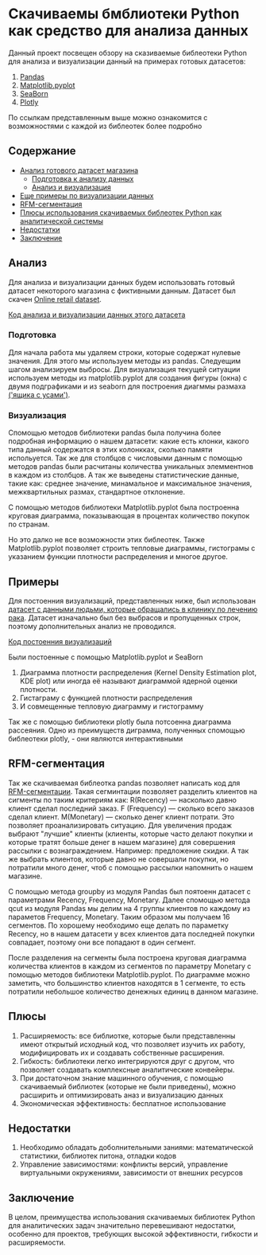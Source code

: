 # Скачиваемы бмблиотеки Python как средство для анализа данных

Данный проект посвещен обзору на сказиваемые библеотеки Python для анализа и визуализации данный на примерах готовых датасетов: 

1. [Pandas](https://habr.com/ru/companies/ruvds/articles/494720/)
2. [Matplotlib.pyplot](https://habr.com/ru/articles/468295/)
3. [SeaBorn](https://habr.com/ru/companies/otus/articles/540526/)
4. [Plotly](https://habr.com/ru/articles/502958/) 

По ссылкам представленным выше можно ознакомится с возможностями с каждой из библеотек более подробно 

## Содержание 

- [Анализ готового датасет магазина](#Анализ)
    - [Подготовка к анализу данных](#Подготовка)
    - [Анализ и визуализация](#Визуализация)
- [Еще примеры по визуализации данных](#Примеры)
- [RFM-сегментация](#RFM-сегментация)
- [Плюсы использования скачиваемых библеотек Python как аналитической системы](#Плюсы)
- [Недостатки](#Недостатки)
- [Заключение](#Заключение)
	
## Анализ

Для анализа и визуализации данных будем использовать готовый датасет некоторого магазина с фиктивными данным. Датасет был скачен [Online retail dataset](https://datasetsearch.research.google.com/search?src=0&query=online%20retail&docid=L2cvMTF0c2g3YzlscA%3D%3D).

[Код анализа и визуализации данных этого датасета](https://github.com/filentati/Downloadable-Python-libraries-as-an-analytical-system/blob/main/data_analysis_store.ipynb)

### Подготовка
Для начала работа мы удаляем строки, которые содержат нулевые значения. Для этого мы используем методы из pandas. 
Следуещим шагом анализируем выбросы. Для визуализация текущей ситуации используем методы из matplotlib.pyplot для создания фигуры (окна) с двумя подграфиками и из seaborn для построения диагммы размаха [('ящика с усами')](https://habr.com/ru/articles/267123/).


### Визуализация

Спомощью методов библиотеки pandas была получина более подробная информацию о нашем датасети: какие есть клонки, какого типа данный содержатся в этих колонкках, сколько памяти испольуется. 
Так же для столбцов с числовыми данным с помощью методов pandas были расчитаны количества уникальных элемментнов в каждом из столбцов. А так же выведены статистические данные, такие как: среднее значение, минамальное и максимальное значения, межквартильных размах, стандартное отклонение. 

С помощью методов библиотеки Matplotlib.pyplot была построенна круговая диаграмма, показывающая в процентах количество покупок по странам. 

Но это далко не все возможности этих библеотек. Также Matplotlib.pyplot позволяет строить тепловые диаграммы, гистограмы с указанием функции плотности распределения и многое другое.

## Примеры

Для постоенния визуализаций, представленных ниже, был использован [датасет с данными людьми, которые обращались в клинику по лечению рака](https://github.com/filentati/Downloadable-Python-libraries-as-an-analytical-system/blob/main/heart.csv). Датасет изначально был без выбрасов и пропущенных строк, поэтому дополнительных анализ не проводился.

[Код постоенния визуализаций](https://github.com/filentati/Downloadable-Python-libraries-as-an-analytical-system/blob/main/data_analysis_heart.ipynb)

Были постоенные с помощью Matplotlib.pyplot и SeaBorn
1) Диаграмма плотности распределения (Kernel Density Estimation plot, KDE plot) или иногда её называют диаграммой ядерной оценки плотности.
2) Гистаграму с функцией плотности распределения
3) И совмещенные тепловую диаграмму и гистограмму

Так же с помощью библиотеки plotly была потсоенна диаграмма рассеяния. Одно из преимуществ диграмма, полученных спомощью библеотеки plotly, - они являются интерактивными

## RFM-сегментация 

Так же скачиваемая библеотка pandas позволяет написать код для [RFM-сегментации](https://habr.com/ru/companies/mindbox/articles/420915/). Такая сегминтации позволяет разделить клиентов на сигменты по таким критериям как: R(Recency) — насколько давно клиент сделал последний заказ. F (Frequency) — сколько всего заказов сделал клиент. M(Monetary) — сколько денег клиент потрати. 
Это позволяет проанализировать ситуацию. Для увеличения продаж выбрают "лучшие" клиенты (клиенты, которые часто делают покупки и которые тратят больше денег в нашем магазине) для совершения рассылки с вознаграждением. Например: предложение скидки.
А так же выбрать клиентов, которые давно не совершали покупки, но потратили много денег, чтоб с помощью рассылки напомнить о нашем магазине. 

С помощью метода groupby из модуля Pandas был поятоенн датасет с параметрами Recency, Frequency, Monetary. 
Далее спомощью метода qcut из модуля Pandas мы делим на 4 группы клиентов по каждому из параметов Frequency, Monetary. Таким образом мы получаем 16 сегментов. По хорошему необходимо еще делать по параметку Recency, но в нашем датасети у всех клиентов дата последней покупки совпадает, поэтому они все попадают в один сегмент. 

После разделения на сегменты была построена круговая диаграмма количества клиентов в каждом из сегментов по параметру Monetary с помощью методов библиотеки Matplotlib.pyplot. По диаграмме можно заметить, что большинство клиентов находятся в 1 сегменте, то есть потратили небольшое количество денежных единиц в данном магазине. 

## Плюсы
1. Расширяемость: все библиотке, которые были представленны имеют открытый исходный код, что позволяет изучить их работу, модифицировать их и создавать собственные расширения.
2. Гибкость: библиотеки легко интегрируются друг с другом, что позволяет создавать комплексные аналитические конвейеры.
3. При достаточном знание машинного обучения, с помощью скачиваемый библиотек (которые не были приведены), можно расширить и оптимизировать аназ и визуализацию данных 
4. Экономическая эффективность: бесплатное использование

## Недостатки 

1. Необходимо обладать доболнительными заниями: математической статистики, библиотек питона, отладки кодов
2. Управление зависимостями: конфликты версий, управление виртуальными окружениями, зависимости от внешних ресурсов

## Заключение 
В целом, преимущества использования скачиваемых библиотек Python для аналитических задач значительно перевешивают недостатки, особенно для проектов, требующих высокой эффективности, гибкости и расширяемости.
